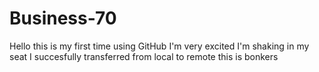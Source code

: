 # Business-70

Hello this is my first time using GitHub I'm very excited I'm shaking in my seat
I succesfully transferred from local to remote this is bonkers
